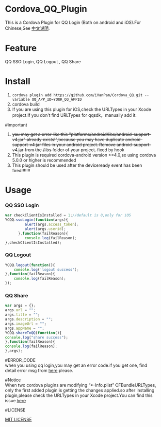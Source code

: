 # Cordova_QQ_Plugin
This is a Cordova Plugin for QQ Login (Both on android and iOS).For Chinese,See [中文说明](https://github.com/iVanPan/Cordova_QQ/blob/master/README_ZH.md).     
# Feature
QQ SSO Login, QQ Logout , QQ Share 
# Install
1. ```cordova plugin add https://github.com/iVanPan/Cordova_QQ.git --variable QQ_APP_ID=YOUR_QQ_APPID```              
2. cordova build      
3.  If you are using this plugin for iOS,check the URLTypes in your Xcode project.If you don't  find URLTypes for qqsdk，manually add it.    			

#important			
1.  <del>you may get a error like this "platforms/android/libs/android-support-v4.jar" already exists!",because you may have duplicate android-support-v4.jar files in your android project. Remove android-support-v4.jar from the /libs folder of your project.	</del> fixed by hook	        		
2. This plugin is required cordova-android version >=4.0,so using cordova  5.0.0 or higher is recommended
3.  This plugin should be used after the deviceready event has been fired!!!!!!!   		

# Usage                								
					     
### QQ SSO Login
```Javascript
var checkClientIsInstalled = 1;//default is 0,only for iOS
YCQQ.ssoLogin(function(args){
         alert(args.access_token);
         alert(args.userid);
      },function(failReason){
         console.log(failReason);
},checkClientIsInstalled);
```
### QQ Logout
```Javascript
YCQQ.logout(function(){
	console.log('logout success');
},function(failReason){
	console.log(failReason);
});
```
### QQ Share
```Javascript
var args = {};
args.url = "";
args.title = "";
args.description = "";
args.imageUrl = "";
args.appName = "";
YCQQ.shareToQQ(function(){
console.log("share success");
},function(failReason){
console.log(failReason);
},args);
```
    
    			
#ERROR_CODE					
when you using qq login,you may get an error code.if you get one, find detail error msg from [here](http://wiki.open.qq.com/wiki/mobile/API%E8%B0%83%E7%94%A8%E8%AF%B4%E6%98%8E#6._.E8.BF.94.E5.9B.9E.E7.A0.81.E8.AF.B4.E6.98.8E%E3%80%82) please.

#Notice      
When two cordova plugins are modifying “*-Info.plist” CFBundleURLTypes, only the first added plugin is getting the changes applied.so after installing plugin,please check the URLTypes in your Xcode project.You can find this issue [here](https://issues.apache.org/jira/browse/CB-8007)


#LICENSE

[MIT LICENSE](https://github.com/iVanPan/Cordova_QQ/blob/master/LICENSE)

